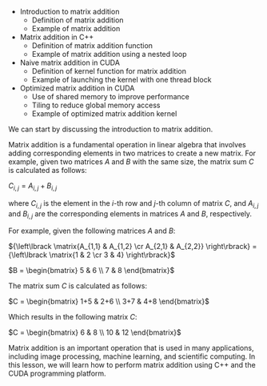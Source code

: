 - Introduction to matrix addition
  - Definition of matrix addition
  - Example of matrix addition
- Matrix addition in C++
  - Definition of matrix addition function
  - Example of matrix addition using a nested loop
- Naive matrix addition in CUDA
  - Definition of kernel function for matrix addition
  - Example of launching the kernel with one thread block
- Optimized matrix addition in CUDA
  - Use of shared memory to improve performance
  - Tiling to reduce global memory access
  - Example of optimized matrix addition kernel
  
We can start by discussing the introduction to matrix addition.

Matrix addition is a fundamental operation in linear algebra that involves adding corresponding elements in two matrices to create a new matrix. For example, given two matrices $A$ and $B$ with the same size, the matrix sum $C$ is calculated as follows:

$C_{i,j} = A_{i,j} + B_{i,j}$

where $C_{i,j}$ is the element in the $i$-th row and $j$-th column of matrix $C$, and $A_{i,j}$ and $B_{i,j}$ are the corresponding elements in matrices $A$ and $B$, respectively.

For example, given the following matrices $A$ and $B$:

${\left\lbrack \matrix{A_{1,1} & A_{1,2} \cr A_{2,1} & A_{2,2}} \right\rbrack} = {\left\lbrack \matrix{1 & 2 \cr 3 & 4} \right\rbrack}$

$B = \begin{bmatrix} 5 & 6 \\ 7 & 8 \end{bmatrix}$

The matrix sum $C$ is calculated as follows:

$C = \begin{bmatrix} 1+5 & 2+6 \\ 3+7 & 4+8 \end{bmatrix}$

Which results in the following matrix $C$:

$C = \begin{bmatrix} 6 & 8 \\ 10 & 12 \end{bmatrix}$

Matrix addition is an important operation that is used in many applications, including image processing, machine learning, and scientific computing. In this lesson, we will learn how to perform matrix addition using C++ and the CUDA programming platform.
